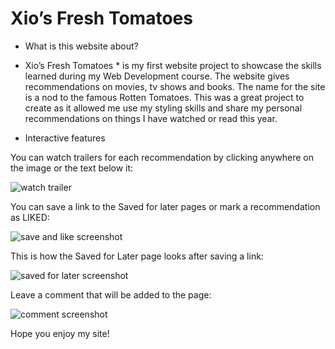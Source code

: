 # Xio’s Fresh Tomatoes

* What is this website about?

* Xio’s Fresh Tomatoes * is my first website project to showcase the skills learned during my Web Development course. The website gives recommendations on movies, tv shows and books. The name for the site is a nod to the famous Rotten Tomatoes. This was a great project to create as it allowed me use my styling skills and share my personal recommendations on things I have watched or read this year.

* Interactive features

You can watch trailers for each recommendation by clicking anywhere on the image or the text below it:

![watch trailer](https://user-images.githubusercontent.com/121332639/216326224-1f084880-0813-4a3a-98ea-694dafd5264c.jpg)

You can save a link to the Saved for later pages or mark a recommendation as LIKED:

![save and like screenshot](https://user-images.githubusercontent.com/121332639/216327435-827b84ad-b2d0-467e-9be8-24fa714abf6b.jpg)


This is how the Saved for Later page looks after saving a link:

![saved for later screenshot](https://user-images.githubusercontent.com/121332639/216327287-3c28ef63-6b1f-479f-80d7-9e15e881fb1d.jpg)

Leave a comment that will be added to the page:

![comment screenshot](https://user-images.githubusercontent.com/121332639/216327369-532c568f-b565-4334-8377-ef20898a54c4.jpg)

Hope you enjoy my site!
